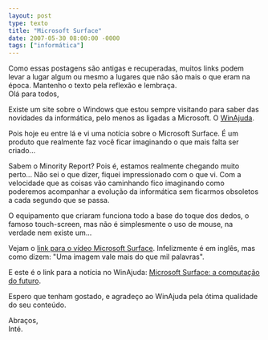 ```yaml
---
layout: post
type: texto
title: "Microsoft Surface"
date: 2007-05-30 08:00:00 -0000
tags: ["informática"]
---
```

<div class="aviso">Como essas postagens são antigas e recuperadas, muitos links podem levar a lugar algum ou mesmo a lugares que não são mais o que eram na época. Mantenho o texto pela reflexão e lembraça.</div>
Olá para todos,

Existe um site sobre o Windows que estou sempre visitando para saber das novidades da informática, pelo menos as ligadas a Microsoft. O <a href="http://www.winajuda.com.br/">WinAjuda</a>.

Pois hoje eu entre lá e vi uma notícia sobre o Microsoft Surface. É um produto que realmente faz você ficar imaginando o que mais falta ser criado...

Sabem o Minority Report? Pois é, estamos realmente chegando muito perto... Não sei o que dizer, fiquei impressionado com o que vi. Com a velocidade que as coisas vão caminhando fico imaginando como poderemos acompanhar a evolução da informática sem ficarmos obsoletos a cada segundo que se passa.

O equipamento que criaram funciona todo a base do toque dos dedos, o famoso touch-screen, mas não é simplesmente o uso de mouse, na verdade nem existe um...

Vejam o <a href="http://on10.net/Blogs/larry/first-look-microsoft-surfacing-computing/" class="linkum">link para o vídeo Microsoft Surface</a>. Infelizmente é em inglês, mas como dizem: "Uma imagem vale mais do que mil palavras".

E este é o link para a notícia no WinAjuda: <a href="http://www.winajuda.com/2007/05/30/noticias/microsoft-surface-a-computacao-do-futuro/" class="linkum">Microsoft Surface: a computação do futuro</a>.

Espero que tenham gostado, e agradeço ao WinAjuda pela ótima qualidade do seu conteúdo.

Abraços,  
Inté.